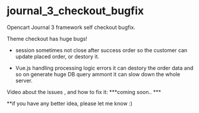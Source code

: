 # journal_3_checkout_bugfix
Opencart Journal 3 framework self checkout bugfix.

Theme checkout has huge bugs!

- session sometimes not close after success order
so the customer can update placed order, or destory it.

- Vue.js handling processing logic errors
it can destory the order data 
and so on generate huge DB query ammont
it can slow down the whole server.

Video about the issues , and how to fix it:
***coming soon.. ***

**if you have any better idea, please let me know :)

